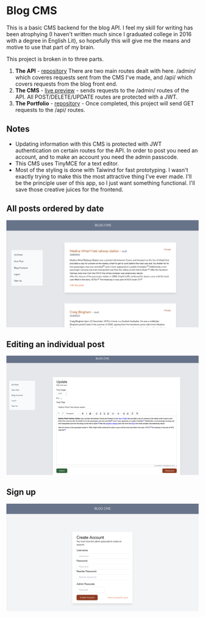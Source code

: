 # Blog CMS 

This is a basic CMS backend for the blog API. I feel my skill for writing has been atrophying (I haven't written much since I graduated college in 2016 with a degree in English Lit), so hopefully this will give me the means and motive to use that part of my brain. 


This project is broken in to three parts.
1. **The API** - [repository](https://github.com/rypmaloney/blog-api-backend)  There are two main routes dealt with here. /admin/ which coveres requests sent from the CMS I've made, and /api/ which covers requests from the blog front end. 
2. **The CMS** - [live preview](https://rypmaloney.github.io/blog-cms/) - sends requests to the /admin/ routes of the API. All POST/DELETE/UPDATE routes are protected with a JWT.
3. **The Portfolio** - [repository](https://github.com/rypmaloney/portfolio) -  Once completed, this project will send GET requests to the /api/ routes.


## Notes
- Updating information with this CMS is protected with JWT authentication on certain routes for the API. In order to post you need an account, and to make an account you need the admin passcode. 
- This CMS uses TinyMCE for a text editor. 
- Most of the styling is done with Taiwind for fast prototyping. I wasn't exactly trying to make this the most attractive thing I've ever made. I'll be the principle user of this app, so I just want something functional. I'll save those creative juices for the frontend. 

## All posts ordered by date
![All posts page](/public/images/posts.png?raw=true)


## Editing an individual post
![Update post page](/public/images/update.png?raw=true )

## Sign up
![Sign up page](/public/images/create.png?raw=true )